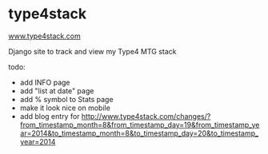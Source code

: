 type4stack
==========

www.type4stack.com

Django site to track and view my Type4 MTG stack

todo: 
- add INFO page
- add "list at date" page
- add % symbol to Stats page
- make it look nice on mobile
- add blog entry for http://www.type4stack.com/changes/?from_timestamp_month=8&from_timestamp_day=19&from_timestamp_year=2014&to_timestamp_month=8&to_timestamp_day=20&to_timestamp_year=2014
